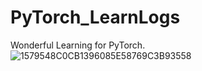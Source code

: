 # PyTorch_LearnLogs
Wonderful Learning for PyTorch.
![1579548C0CB1396085E58769C3B93558](https://github.com/user-attachments/assets/98dbd67e-c493-47e0-8c27-176a0fb2ad46)
